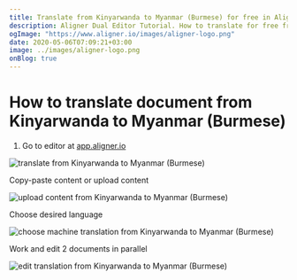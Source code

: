 ```yaml
---
title: Translate from Kinyarwanda to Myanmar (Burmese) for free in Aligner Editor
description: Aligner Dual Editor Tutorial. How to translate for free from Kinyarwanda to Myanmar (Burmese). Aligner is multilingual document management platform. 
ogImage: "https://www.aligner.io/images/aligner-logo.png"
date: 2020-05-06T07:09:21+03:00
image: ../images/aligner-logo.png
onBlog: true
---
```


# How to translate document from Kinyarwanda to Myanmar (Burmese)

1. Go to editor at [app.aligner.io](https://app.aligner.io "Aligner App web page")

![translate from Kinyarwanda to Myanmar (Burmese)](../aligner-blank-editor.png "translate from Kinyarwanda to Myanmar (Burmese)")

Copy-paste content or upload content

![upload content from Kinyarwanda to Myanmar (Burmese)](../aligner-uploaded-document.png "upload content from Kinyarwanda to Myanmar (Burmese)")

Choose desired language

![choose machine translation from Kinyarwanda to Myanmar (Burmese)](../aligner-language-dropdown.png "choose machine translation from Kinyarwanda to Myanmar (Burmese)")

Work and edit 2 documents in parallel

![edit translation from Kinyarwanda to Myanmar (Burmese)](../aligner-double-sitded-editor.png "edit translation from Kinyarwanda to Myanmar (Burmese)")

